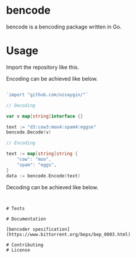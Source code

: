 # bencode

bencode is a bencoding package written in Go.

# Usage

Import the repository like this.

Encoding can be achieved like below.

```go

`import "github.com/ozsaygin/"`

// Decoding

var v map[string]interface {}

text := "d3:cow3:moo4:spam4:eggse"
bencode.Decode(v)

// Encoding

text := map[string]string {
    "cow": "moo", 
    "spam": "eggs",
}
data := bencode.Encode(text)

```

Decoding can be achieved like below.

```


# Tests

# Documentation

[bencoder spesification](https://www.bittorrent.org/beps/bep_0003.html)

# Contributing
# License
```
